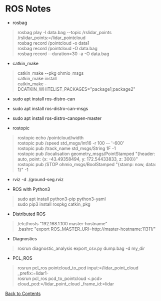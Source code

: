 # ROS Notes

* rosbag
> rosbag  play  -l  data.bag  --topic  /rslidar_points  /rslidar_points:=/lidar_pointcloud\
> rosbag  record  /pointcloud  -o  data1\
> rosbag  record  /pointcloud  -O  data.bag\
> rosbag  record  --duration=30  -a  -O  data.bag

* catkin_make
> catkin_make  --pkg  ohmio_msgs\
> catkin_make install\
> catkin_make -DCATKIN_WHITELIST_PACKAGES="package1;package2"

* sudo  apt  install  ros-distro-can
* sudo  apt  install  ros-distro-can-msgs
* sudo  apt  install  ros-distro-canopen-master

* rostopic
> rostopic  echo  /pointcloud/width\
> rostopic pub /speed std_msgs/Int16 -r 100 -- '-600'\
> rostopic pub /track_name std_msgs/String 1F -1\
> rostopic pub /localisation geometry_msgs/PointStamped "{header: auto, point: {x: -43.49358494, y: 172.54433833, z: 300}}"\
> rostopic pub /STOP ohmio_msgs/BoolStamped "{stamp: now, data: 1}" -1

* rviz -d ./ground-seg.rviz

* ROS with Python3
> sudo apt install python3-pip python3-yaml\
> sudo pip3 install rospkg catkin_pkg

* Distributed ROS
> /etc/hosts      "192.168.1.100 master-hostname"\
> .bashrc         "export ROS_MASTER_URI=http://master-hostname:11311/"

* Diagnostics
> rosrun diagnostic_analysis export_csv.py dump.bag -d my_dir

* PCL_ROS
> rosrun pcl_ros pointcloud_to_pcd input:=/lidar_point_cloud _prefix:=lidar1-\
> rosrun pcl_ros pcd_to_pointcloud <.pcd> cloud_pcd:=/lidar_point_cloud _frame_id:=lidar

[Back to Contents](../README.md)
